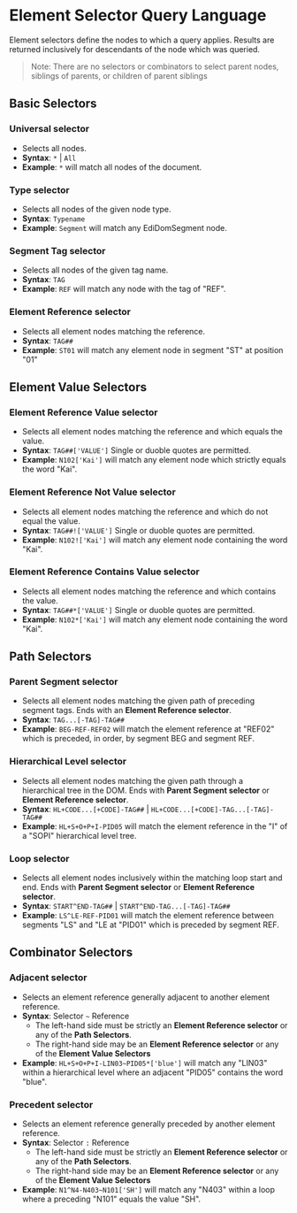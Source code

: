 # Element Selector Query Language

Element selectors define the nodes to which a query applies. Results are returned inclusively for descendants of the node which was queried.

> Note: There are no selectors or combinators to select parent nodes, siblings of parents, or children of parent siblings

## Basic Selectors

### Universal selector
- Selects all nodes.
- **Syntax**: `*` | `All`
- **Example**: `*` will match all nodes of the document.

### Type selector
- Selects all nodes of the given node type.
- **Syntax**: `Typename`
- **Example**: `Segment` will match any EdiDomSegment node.

### Segment Tag selector
- Selects all nodes of the given tag name.
- **Syntax**: `TAG`
- **Example**: `REF` will match any node with the tag of "REF".

### Element Reference selector
- Selects all element nodes matching the reference.
- **Syntax**: `TAG##`
- **Example**: `ST01` will match any element node in segment "ST" at position "01"

## Element Value Selectors
### Element Reference Value selector
- Selects all element nodes matching the reference and which equals the value.
- **Syntax**: `TAG##['VALUE']` Single or duoble quotes are permitted.
- **Example**: `N102['Kai']` will match any element node which strictly equals the word "Kai".

### Element Reference Not Value selector
- Selects all element nodes matching the reference and which do not equal the value.
- **Syntax**: `TAG##!['VALUE']` Single or duoble quotes are permitted.
- **Example**: `N102!['Kai']` will match any element node containing the word "Kai".

### Element Reference Contains Value selector
- Selects all element nodes matching the reference and which contains the value.
- **Syntax**: `TAG##*['VALUE']` Single or duoble quotes are permitted.
- **Example**: `N102*['Kai']` will match any element node containing the word "Kai".

## Path Selectors

### Parent Segment selector
- Selects all element nodes matching the given path of preceding segment tags. Ends with an **Element Reference selector**.
- **Syntax**: `TAG...[-TAG]-TAG##`
- **Example**: `BEG-REF-REF02` will match the element reference at "REF02" which is preceded, in order, by segment BEG and segment REF.

### Hierarchical Level selector
- Selects all element nodes matching the given path through a hierarchical tree in the DOM. Ends with **Parent Segment selector** or **Element Reference selector**.
- **Syntax**: `HL+CODE...[+CODE]-TAG##` | `HL+CODE...[+CODE]-TAG...[-TAG]-TAG##`
- **Example**: `HL+S+O+P+I-PID05` will match the element reference in the "I" of a "SOPI" hierarchical level tree.

### Loop selector
- Selects all element nodes inclusively within the matching loop start and end. Ends with **Parent Segment selector** or **Element Reference selector**.
- **Syntax**: `START^END-TAG##` | `START^END-TAG...[-TAG]-TAG##`
- **Example**: `LS^LE-REF-PID01` will match the element reference between segments "LS" and "LE at "PID01" which is preceded by segment REF.

## Combinator Selectors

### Adjacent selector
- Selects an element reference generally adjacent to another element reference.
- **Syntax**: Selector `~` Reference
  - The left-hand side must be strictly an **Element Reference selector** or any of the **Path Selectors**.
  - The right-hand side may be an **Element Reference selector** or any of the **Element Value Selectors**
- **Example**: `HL+S+O+P+I-LIN03~PID05*['blue']` will match any "LIN03" within a hierarchical level where an adjacent "PID05" contains the word "blue".

### Precedent selector
- Selects an element reference generally preceded by another element reference.
- **Syntax**: Selector `:` Reference
  - The left-hand side must be strictly an **Element Reference selector** or any of the **Path Selectors**.
  - The right-hand side may be an **Element Reference selector** or any of the **Element Value Selectors**
- **Example**: `N1^N4-N403~N101['SH']` will match any "N403" within a loop where a preceding "N101" equals the value "SH".
